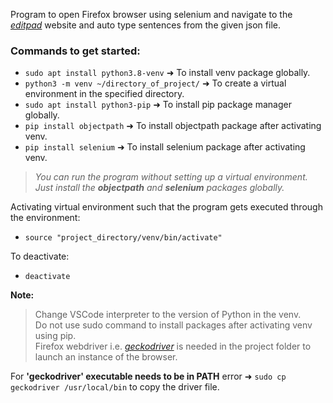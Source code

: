 Program to open Firefox browser using selenium and navigate to the *[editpad](https://www.editpad.org/)* website and auto type sentences from the given json file.  

### Commands to get started:  
- `sudo apt install python3.8-venv` ➜ To install venv package globally.  
- `python3 -m venv ~/directory_of_project/` ➜ To create a virtual environment in the specified directory.
- `sudo apt install python3-pip` ➜ To install pip package manager globally.
- `pip install objectpath` ➜ To install objectpath package after activating venv.
- `pip install selenium` ➜ To install selenium package after activating venv.  

> *You can run the program without setting up a virtual environment. Just install the **objectpath** and **selenium** packages globally.*  

Activating virtual environment such that the program gets executed through the environment:  
- `source "project_directory/venv/bin/activate"`

To deactivate:  
- `deactivate`

**Note:**
> Change VSCode interpreter to the version of Python in the venv.  
> Do not use sudo command to install packages after activating venv using pip.  
> Firefox webdriver i.e. *[geckodriver](https://github.com/mozilla/geckodriver/releases)* is needed in the project folder to launch an instance of the browser.  
  
For **'geckodriver' executable needs to be in PATH** error ➜ `sudo cp geckodriver /usr/local/bin` to copy the driver file.
